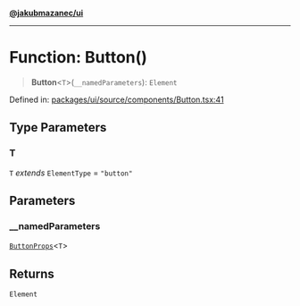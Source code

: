 [**@jakubmazanec/ui**](../README.md)

---

# Function: Button()

> **Button**\<`T`\>(`__namedParameters`): `Element`

Defined in:
[packages/ui/source/components/Button.tsx:41](https://github.com/jakubmazanec/tools/blob/c36a857a499e2c0c4f38fc4405cb987b357adf10/packages/ui/source/components/Button.tsx#L41)

## Type Parameters

### T

`T` _extends_ `ElementType` = `"button"`

## Parameters

### \_\_namedParameters

[`ButtonProps`](../type-aliases/ButtonProps.md)\<`T`\>

## Returns

`Element`
